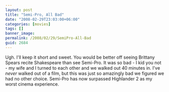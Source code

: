 ```yaml
---
layout: post
title: "Semi-Pro, All Bad"
date: "2008-02-29T23:03:00+06:00"
categories: [movies]
tags: []
banner_image: 
permalink: /2008/02/29/SemiPro-All-Bad
guid: 2684
---
```


Ugh. I'll keep it short and sweet. You would be better off seeing Brittany Spears recite Shakespeare than see Semi-Pro. It was so bad - I kid you not - my wife and I turned to each other and we walked out 40 minutes in. I've <i>never</i> walked out of a film, but this was just so amazingly bad we figured we had no other choice. Semi-Pro has now surpassed Highlander 2 as my worst cinema experience.